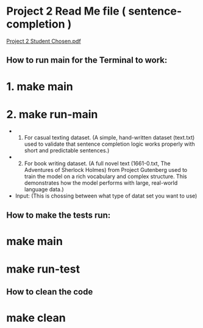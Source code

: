 # Project 2 Read Me file ( sentence-completion )
[Project 2 Student Chosen.pdf](https://github.com/user-attachments/files/19523410/Project.2.Student.Chosen.pdf)


## How to run main for the Terminal to work: 
# 1. make main
# 2. make run-main
- 1. For casual texting dataset. (A simple, hand-written dataset (text.txt) used to validate that sentence completion logic works properly with short and predictable sentences.) 
- 2. For book writing dataset. (A full novel text (1661-0.txt, The Adventures of Sherlock Holmes) from Project Gutenberg used to train the model on a rich vocabulary and complex structure. This demonstrates how the model performs with large, real-world language data.)
- Input: (This is chossing between what type of datat set you want to use)

## How to make the tests run: 
# make main
# make run-test

## How to clean the code
# make clean
